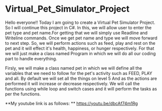 # Virtual_Pet_Simulator_Project
Hello everyone!!
Today I am going to create a Virtual Pet Simulator Project.
So I will continue this project in C#. 
In this, we will allow user to enter the pet type and pet name.For getting that we will simply use Readline and Writeline commands.
Once we get pet name and type we will move forward to next step.
So, we will perform actions such as feed, play and rest on the pet and it will effect it's health, happiness, or hunger respectively.
For that we will just make a class named Program in which we will do all our coding part to handle everything.

Firsly, we will make a class named pet in which we will define all the variables that we need to follow for the pet's activity such as FEED, PLAY and all.
By default we will set all the things on level 5
And as the actions are performed it will increase or decrease respectively.
We will call the functions using while loop and switch cases and it will perform the tasks as per the functions.


**My youtube link is as follows:
**
https://youtu.be/dbcAf74m1Rg
